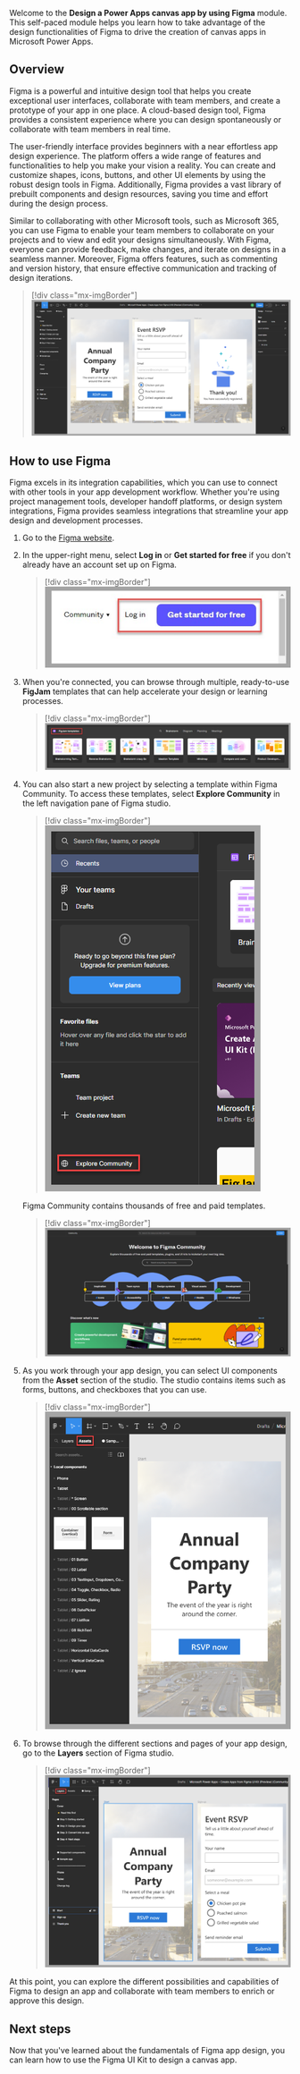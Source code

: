Welcome to the **Design a Power Apps canvas app by using Figma** module. This self-paced module helps you learn how to take advantage of the design functionalities of Figma to drive the creation of canvas apps in Microsoft Power Apps.

## Overview

Figma is a powerful and intuitive design tool that helps you create exceptional user interfaces, collaborate with team members, and create a prototype of your app in one place. A cloud-based design tool, Figma provides a consistent experience where you can design spontaneously or collaborate with team members in real time.

The user-friendly interface provides beginners with a near effortless app design experience. The platform offers a wide range of features and functionalities to help you make your vision a reality. You can create and customize shapes, icons, buttons, and other UI elements by using the robust design tools in Figma. Additionally, Figma provides a vast library of prebuilt components and design resources, saving you time and effort during the design process.

Similar to collaborating with other Microsoft tools, such as Microsoft 365, you can use Figma to enable your team members to collaborate on your projects and to view and edit your designs simultaneously. With Figma, everyone can provide feedback, make changes, and iterate on designs in a seamless manner. Moreover, Figma offers features, such as commenting and version history, that ensure effective communication and tracking of design iterations.

> [!div class="mx-imgBorder"]
> [![Screenshot of a Figma app design project.](../media/figma-app-design.png)](../media/figma-app-design.png#lightbox)

## How to use Figma

Figma excels in its integration capabilities, which you can use to connect with other tools in your app development workflow. Whether you're using project management tools, developer handoff platforms, or design system integrations, Figma provides seamless integrations that streamline your app design and development processes.

1.  Go to the [Figma website](https://www.figma.com/).

1.  In the upper-right menu, select **Log in** or **Get started for free** if you don't already have an account set up on Figma.

	> [!div class="mx-imgBorder"]
	> [![Screenshot of the Figma website upper navigation menu. Focus is on the Log in and Get started for free options.](../media/get-started.png)](../media/get-started.png#lightbox)

1.  When you're connected, you can browse through multiple, ready-to-use **FigJam** templates that can help accelerate your design or learning processes.

	> [!div class="mx-imgBorder"]
	> [![Screenshot of the Figma studio. Focus is on the FigJam templates section.](../media/templates.png)](../media/templates.png#lightbox)

1.  You can also start a new project by selecting a template within Figma Community. To access these templates, select **Explore Community** in the left navigation pane of Figma studio.

	> [!div class="mx-imgBorder"]
	> [![Screenshot of the left pane in Figma studio. Focus is on the Explore Community option.](../media/explore-community.png)](../media/explore-community.png#lightbox)

	Figma Community contains thousands of free and paid templates.

	> [!div class="mx-imgBorder"]
	> [![Screenshot of the Figma Community page.](../media/community.png)](../media/community.png#lightbox)

1.  As you work through your app design, you can select UI components from the **Asset** section of the studio. The studio contains items such as forms, buttons, and checkboxes that you can use.

	> [!div class="mx-imgBorder"]
	> [![Screenshot of the left pane of Figma studio. Focus is on the Assets section.](../media/assets.png)](../media/assets.png#lightbox)

1.  To browse through the different sections and pages of your app design, go to the **Layers** section of Figma studio.

	> [!div class="mx-imgBorder"]
	> [![Screenshot of the left pane of Figma studio. Focus is on the Layers section.](../media/layers.png)](../media/layers.png#lightbox)

At this point, you can explore the different possibilities and capabilities of Figma to design an app and collaborate with team members to enrich or approve this design.

## Next steps

Now that you've learned about the fundamentals of Figma app design, you can learn how to use the Figma UI Kit to design a canvas app.
